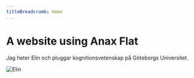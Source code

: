 ```yaml
---
titleBreadcrumb: Home
...
```

A website using Anax Flat
===============================

Jag heter Elin och pluggar kognitionsvetenskap på Göteborgs Universitet.

![Elin](http://www.student.bth.se/~elhb16/dbwebb-kurser/htmlphp/me/kmom06/me6/img/me.jpg)


